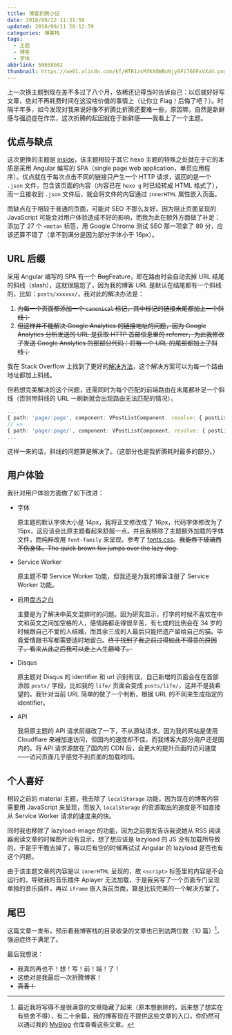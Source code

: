 ```yaml
---
title: 博客折腾小记
date: 2018/08/22 11:31:58
updated: 2018/09/11 20:12:59
categories: 博客栈
tags:
  - 主题
  - 博客
  - 字体
abbrlink: 50658b02
thumbnail: https://ae01.alicdn.com/kf/HTB1zsMfKXOWBuNjy0Fi760FxVXaV.png
---
```


上一次换主题到现在差不多过了八个月，依稀还记得当时告诉自己：以后就好好写文章，绝对不再耗费时间在这没啥价值的事情上（让你立 Flag！后悔了吧？）。时隔半年多，如今发现对我来说好像不折腾比折腾还要难一些，原因嘛，自然是新鲜感与强迫症在作祟，这次折腾的起因就在于新鲜感——我看上了一个主题。

<!-- more -->

## 优点与缺点

这次更换的主题是 [inside](https://github.com/elmorec/hexo-theme-inside)，该主题相较于其它 hexo 主题的特殊之处就在于它的本质是采用 Angular 编写的 SPA（single page web application，单页应用程序）。优点就在于每次点击不同的链接只产生一个 HTTP 请求，返回的是一个 `.json` 文件，包含该页面的内容（内容已在 `hexo g` 时已经转成 HTML 格式了），而一旦接收到 `.json` 文件后，就会将文件的内容通过 `innerHTML` 属性嵌入页面。

而缺点在于相较于普通的页面，可能对 SEO 不那么友好。因为阻止页面呈现的 JavaScript 可能会对用户体验造成不好的影响，而我为此在额外方面做了补足：添加了 27 个 `<meta>` 标签，用 Google Chrome 测试 SEO 那一项拿了 89 分，应该还算不错了（拿不到满分是因为部分字体小于 16px）。

## URL 后缀

采用 Angular 编写的 SPA 有一个 ~~Bug~~Feature，即在路由时会自动去掉 URL 结尾的斜线（slash），这就很尴尬了，因为我的博客 URL 是默认在结尾都有一个斜线的，比如：`posts/xxxxxx/`，我对此的解决办法是：

1. ~~为每一个页面都添加一个 `canonical` 标记，其中标记的链接末尾都加上一个斜线；~~
2. ~~但这样并不能解决 Google Analytics 的链接地址的问题，因为 Google Analytics 分析发送的 URL 是获取 HTTP 首部信息里的 referrer，为此我修改了发送 Google Analytics 的那部分代码：将每一个 URL 的尾部都加上了斜线；~~

我在 Stack Overflow 上找到了更好的[解决方法](https://stackoverflow.com/questions/48425111/angular-5-allow-trailing-slash-in-routes)，这个解决方案可以为每一个路由地址都加上斜线。

但若想完美解决的这个问题，还需同时为每个匹配的前端路由在末尾都补足一个斜线（否则带斜线的 URL 一刷新就会出现路由无法匹配的情况）。

```typescript
...
{ path: 'page/:page', component: VPostListComponent. resolve: { postList: PostListResolver }, data: { id: 'posts' } },
// =>
{ path: 'page/:page/', component: VPostListComponent. resolve: { postList: PostListResolver }, data: { id: 'posts' } },
...
```

这样一来的话，斜线的问题算是解决了。（这部分也是我折腾耗时最多的部分。）

## 用户体验

我针对用户体验方面做了如下改进：

- 字体

  原主题的默认字体大小是 14px，我将正文修改成了 16px，代码字体修改为了 15px，这应该会比原主题看起来舒服一点。并且我移除了主题额外加载的字体文件，而纯粹改用 `font-family` 来呈现。参考了 [fonts.css](https://zenozeng.github.io/fonts.css/)。~~我能吞下玻璃而不伤身体。The quick brown fox jumps over the lazy dog.~~

- Service Worker

  原主题不带 Service Worker 功能，但我还是为我的博客注册了 Service Worker 功能。

- 启用[盘古之白](https://github.com/vinta/pangu.js)

  主要是为了解决中英文混排时的问题。因为研究显示，打字的时候不喜欢在中文和英文之间加空格的人，感情路都走得很辛苦，有七成的比例会在 34 岁的时候跟自己不爱的人结婚，而其余三成的人最后只能把遗产留给自己的猫。毕竟爱情跟书写都需要适时地留白。~~终于找到了我之前过得如此不得意的原因了，看来从此之后我可以走上人生巅峰了。~~

- Disqus

  原主题对 Disqus 的 identifier 和 url 识别有误，自己新增的页面会在在首部添加 `posts/` 字段，比如我的 `life/` 页面会变成 `posts/life/`，这并不是我希望的。我针对当前 URL 简单的做了一个判断，根据 URL 的不同来生成指定的 identifier。

- API

  我将原主题的 API 请求前缀改了一下，不从源站请求。因为我的网站是使用 Cloudflare 来~~减~~加速访问，但国内的速度却不佳，而我博客大部分用户还是国内的。将 API 请求源放在了国内的 CDN 后，会更大的提升页面的访问速度——访问页面几乎感觉不到页面的加载时间。

## 个人喜好

相较之前的 material 主题，我去除了 `localStorage` 功能，因为现在的博客内容需要用 JavaScript 来呈现，而放入 `localStorage` 的资源取出的速度是不如直接从 Service Worker 请求的速度来的快。

同时我也移除了 lazyload-image 的功能，因为之前朋友告诉我说她从 RSS 阅读器阅读文章的时候图片没有显示，想了想应该是 lazyload 的 JS 没有加载所导致的，于是乎干脆去掉了，等以后有空的时候再试试 Angular 的 lazyload 是否也有这个问题。

由于该主题文章的内容是以 `innerHTML` 呈现的，故 `<script>` 标签里的内容是不会运行的，导致我的音乐插件 Aplayer 无法加载，于是我另写了一个页面专门呈现单独的音乐插件，再以 `iframe` 嵌入当前页面，算是比较完美的一个解决方案了。

## 尾巴

这篇文章一发布，预示着我博客栈的目录收录的文章也已到达两位数（10 篇）[^1]，强迫症终于满足了。

最后我想说：

- 我真的再也不！想！写！前！端！了！
- 这绝对是我最后一次折腾博客！
- ~~真香！~~

[^1]: 最近我将写得不是很满意的文章隐藏了起来（原本想删除的，后来想了想实在有些舍不得），有二十余篇，我的博客现在不提供这些文章的入口，你仍然可以通过我的 [MyBlog](https://github.com/WincerChan/MyBlog) 仓库查看这些文章。
